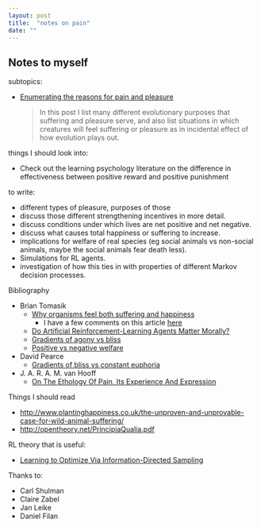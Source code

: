 ```yaml
---
layout: post
title:  "notes on pain"
date: ""
---
```


## Notes to myself

subtopics:

- [Enumerating the reasons for pain and pleasure](./different-types-of-rewards)
  > In this post I list many different evolutionary purposes that suffering and pleasure serve, and also list situations in which creatures will feel suffering or pleasure as in incidental effect of how evolution plays out.

things I should look into:

- Check out the learning psychology literature on the difference in effectiveness between positive reward and positive punishment

to write:

- different types of pleasure, purposes of those
- discuss those different strengthening incentives in more detail.
- discuss conditions under which lives are net positive and net negative.
- discuss what causes total happiness or suffering to increase.
- implications for welfare of real species (eg social animals vs non-social animals, maybe the social animals fear death less).
- Simulations for RL agents.
- investigation of how this ties in with properties of different Markov decision processes.

Bibliography

- Brian Tomasik
  - [Why organisms feel both suffering and happiness](http://reducing-suffering.org/why-organisms-feel-both-suffering-and-happiness/)
    - I have a few comments on this article [here](re-tomasik)
  - [Do Artificial Reinforcement-Learning Agents Matter Morally?](https://arxiv.org/abs/1410.8233)
  - [Gradients of agony vs bliss](http://reducing-suffering.org/ethical-issues-artificial-reinforcement-learning/#Gradients_of_agony_vs_bliss)
  - [Positive vs negative welfare](http://reducing-suffering.org/ethical-issues-artificial-reinforcement-learning/#Positive_vs_negative_welfare)
- David Pearce
  - [Gradients of bliss vs constant euphoria](https://www.hedweb.com/object33.htm)
- J. A. R. A. M. van Hooff
  - [On The Ethology Of Pain, Its Experience And Expression](/papers/ethology-of-pain)

Things I should read

- http://www.plantinghappiness.co.uk/the-unproven-and-unprovable-case-for-wild-animal-suffering/
- http://opentheory.net/PrincipiaQualia.pdf


RL theory that is useful:

- [Learning to Optimize Via Information-Directed Sampling](https://arxiv.org/pdf/1403.5556v5.pdf)

Thanks to:

- Carl Shulman
- Claire Zabel
- Jan Leike
- Daniel Filan
